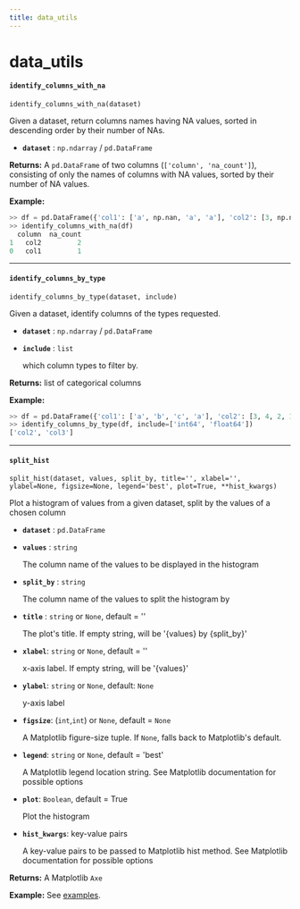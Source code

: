 ```yaml
---
title: data_utils
---
```


# data_utils

#### `identify_columns_with_na`

`identify_columns_with_na(dataset)`

Given a dataset, return columns names having NA values, 
sorted in descending order by their number of NAs. 

- **`dataset`** : `np.ndarray` / `pd.DataFrame`

**Returns:** A `pd.DataFrame` of two columns (`['column', 'na_count']`), consisting of only 
the names of columns with NA values, sorted by their number of NA values.

**Example:**
```python
>> df = pd.DataFrame({'col1': ['a', np.nan, 'a', 'a'], 'col2': [3, np.nan, 2, np.nan], 'col3': [1., 2., 3., 4.]})
>> identify_columns_with_na(df)
  column  na_count
1   col2         2
0   col1         1
```

__________________

#### `identify_columns_by_type`

`identify_columns_by_type(dataset, include)`

Given a dataset, identify columns of the types requested.

- **`dataset`** : `np.ndarray` / `pd.DataFrame`

- **`include`** : `list`

    which column types to filter by.

**Returns:** list of categorical columns

**Example:**
```python
>> df = pd.DataFrame({'col1': ['a', 'b', 'c', 'a'], 'col2': [3, 4, 2, 1], 'col3': [1., 2., 3., 4.]})
>> identify_columns_by_type(df, include=['int64', 'float64'])
['col2', 'col3']
```

__________________

#### `split_hist`

`split_hist(dataset, values, split_by, title='', xlabel='', ylabel=None, figsize=None, legend='best', plot=True, **hist_kwargs)`

Plot a histogram of values from a given dataset, split by the values of a chosen column

- **`dataset`** : `pd.DataFrame`

- **`values`** : `string`
    
    The column name of the values to be displayed in the histogram
    
- **`split_by`** : `string`

    The column name of the values to split the histogram by
    
- **`title`** : `string` or `None`, default = ''

    The plot's title. If empty string, will be '{values} by {split_by}'
    
- **`xlabel`**: `string` or `None`, default = ''

    x-axis label. If empty string, will be '{values}'
    
- **`ylabel`**: `string` or `None`, default: `None`

    y-axis label
    
- **`figsize`**: (`int`,`int`) or `None`, default = `None`

    A Matplotlib figure-size tuple. If `None`, falls back to Matplotlib's default.
    
- **`legend`**: `string` or `None`, default = 'best'

    A Matplotlib legend location string. See Matplotlib documentation for possible options
    
- **`plot`**: `Boolean`, default = True

    Plot the histogram
    
- **`hist_kwargs`**: key-value pairs

    A key-value pairs to be passed to Matplotlib hist method. See Matplotlib documentation for possible options

**Returns:** A Matplotlib `Axe`

**Example:** See [examples](../getting_started/examples.md).